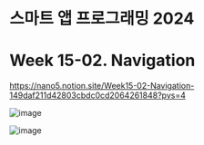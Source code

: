 # 스마트 앱 프로그래밍 2024

# Week 15-02. Navigation

https://nano5.notion.site/Week15-02-Navigation-149daf211d42803cbdc0cd2064261848?pvs=4

![image](https://github.com/user-attachments/assets/54cf3f0a-877d-499a-95cc-a3a8314d8931)

![image](https://github.com/user-attachments/assets/7dafb23c-dc5e-47bd-af03-9b172ebd98f9)
